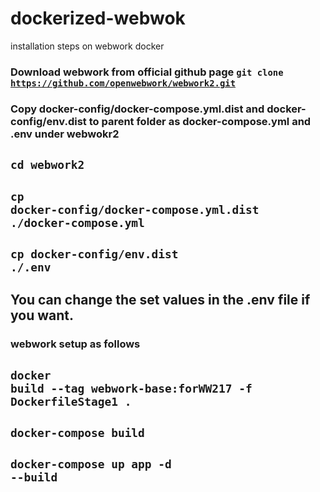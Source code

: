 # dockerized-webwok
installation steps on webwork docker
### Download webwork from official github page <code>git clone https://github.com/openwebwork/webwork2.git</code> 
### Copy docker-config/docker-compose.yml.dist and docker-config/env.dist to parent folder as docker-compose.yml and .env under webwokr2
## <code>cd webwork2</code> 
## <code>cp docker-config/docker-compose.yml.dist ./docker-compose.yml</code> 
## <code>cp docker-config/env.dist ./.env</code>
## You can change the set values in the .env file if you want.
### webwork setup as follows 
## <code>docker build --tag webwork-base:forWW217 -f DockerfileStage1 .</code>
## <code>docker-compose build</code>
## <code>docker-compose up app -d --build</code>
